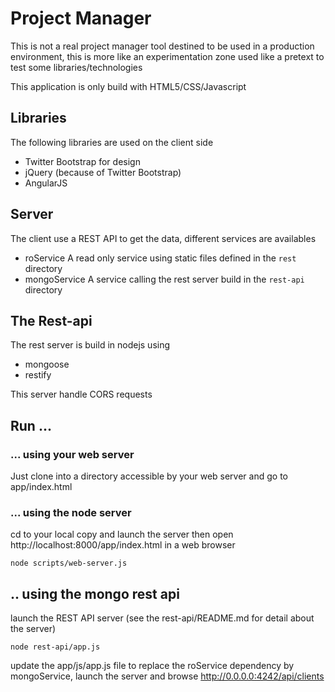 # Project Manager

This is not a real project manager tool destined to be used in a production
environment, this is more like an experimentation zone used like a pretext to
test some libraries/technologies

This application is only build with HTML5/CSS/Javascript

## Libraries

The following libraries are used on the client side

 * Twitter Bootstrap for design
 * jQuery (because of Twitter Bootstrap)
 * AngularJS

## Server

The client use a REST API to get the data, different services are availables

 * roService A read only service using static files defined in the `rest`
   directory
 * mongoService A service calling the rest server build in the `rest-api`
   directory

## The Rest-api

The rest server is build in nodejs using

 * mongoose
 * restify

This server handle CORS requests

## Run ...

### ... using your web server

Just clone into a directory accessible by your web server and go to
app/index.html

### ... using the node server

cd to your local copy and launch the server then open
http://localhost:8000/app/index.html in a web browser

    node scripts/web-server.js

## .. using the mongo rest api

launch the REST API server (see the rest-api/README.md for detail about the
server)

    node rest-api/app.js

update the app/js/app.js file to replace the roService dependency by
mongoService, launch the server and browse http://0.0.0.0:4242/api/clients
